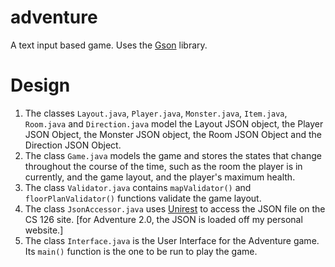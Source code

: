 # adventure
A text input based game. Uses the [Gson](https://github.com/google/gson) library.

# Design
1. The classes `Layout.java`, `Player.java`, `Monster.java`, `Item.java`, `Room.java` and `Direction.java` model the Layout JSON object, the Player JSON Object, the Monster JSON object, the Room JSON Object and the Direction JSON Object.
2. The class `Game.java` models the game and stores the states that change throughout the course of the time, such as the room the player is in currently, and the game layout, and the player's maximum health.
3. The class `Validator.java` contains `mapValidator()` and `floorPlanValidator()` functions validate the game layout.
4. The class `JsonAccessor.java` uses [Unirest](http://unirest.io/java.html) to access the JSON file on the CS 126 site. [for Adventure 2.0, the JSON is loaded off my personal website.]
5. The class `Interface.java` is the User Interface for the Adventure game. Its `main()` function is the one to be run to play the game.
